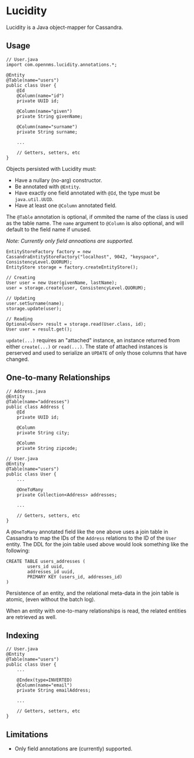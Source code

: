 Lucidity
========

Lucidity is a Java object-mapper for Cassandra.  


Usage
-----

    // User.java
    import com.opennms.lucidity.annotations.*;
    
    @Entity
    @Table(name="users")
    public class User {
        @Id
        @Column(name="id")
        private UUID id;
        
        @Column(name="given")
        private String givenName;
        
        @Column(name="surname")
        private String surname;
        
        ...
        
        // Getters, setters, etc
    }

Objects persisted with Lucidity must:

  * Have a nullary (no-arg) constructor.
  * Be annotated with `@Entity`.
  * Have exactly one field annotated with `@Id`, the type must be `java.util.UUID`.
  * Have at least one `@Column` annotated field.

The `@Table` annotation is optional, if ommited the name of the class is
used as the table name.  The `name` argument to `@Column` is also optional,
and will default to the field name if unused.

_Note: Currently only field annoations are supported._


    EntityStoreFactory factory = new CassandraEntityStoreFactory("localhost", 9042, "keyspace", ConsistencyLevel.QUORUM);
    EntityStore storage = factory.createEntityStore();
    
    // Creating
    User user = new User(givenName, lastName);
    user = storage.create(user, ConsistencyLevel.QUORUM);
    
    // Updating
    user.setSurname(name);
    storage.update(user);
    
    // Reading
    Optional<User> result = storage.read(User.class, id);
    User user = result.get();
    
`update(...)` requires an "attached" instance, an instance returned from either
`create(...)` or `read(...)`.  The state of attached instances is perserved and
used to serialize an `UPDATE` of only those columns that have changed.


One-to-many Relationships
-------------------------

    // Address.java
    @Entity
    @Table(name="addresses")
    public class Address {
        @Id
        private UUID id;
        
        @Column
        private String city;
        
        @Column
        private String zipcode;

    // User.java
    @Entity
    @Table(name="users")
    public class User {
        ...
        
        @OneToMany
        private Collection<Address> addresses;
            
        ...
          
        // Getters, setters, etc
    }

A `@OneToMany` annotated field like the one above uses a join table in
Cassandra to map the IDs of the `Address` relations to the ID of the
`User` entity.  The DDL for the join table used above would look something
like the following:

    CREATE TABLE users_addresses (
            users_id uuid,
            addresses_id uuid,
            PRIMARY KEY (users_id, addresses_id)
    )

Persistence of an entity, and the relational meta-data in the join table is
atomic, (even without the batch log).

When an entity with one-to-many relationships is read, the related entities
are retrieved as well.

Indexing
--------

    // User.java
    @Entity
    @Table(name="users")
    public class User {
        ...
        
        @Index(type=INVERTED)
        @Column(name="email")
        private String emailAddress;
            
        ...
          
        // Getters, setters, etc
    }


    
Limitations
-----------
 * Only field annotations are (currently) supported.